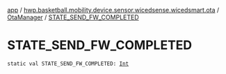 [app](../../index.md) / [hwp.basketball.mobility.device.sensor.wicedsense.wicedsmart.ota](../index.md) / [OtaManager](index.md) / [STATE_SEND_FW_COMPLETED](.)

# STATE_SEND_FW_COMPLETED

`static val STATE_SEND_FW_COMPLETED: `[`Int`](https://kotlinlang.org/api/latest/jvm/stdlib/kotlin/-int/index.html)